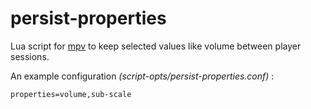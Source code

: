 # persist-properties

Lua script for [mpv](https://mpv.io/) to keep selected values like volume between player sessions.

An example configuration _(script-opts/persist-properties.conf)_ :
```
properties=volume,sub-scale
```